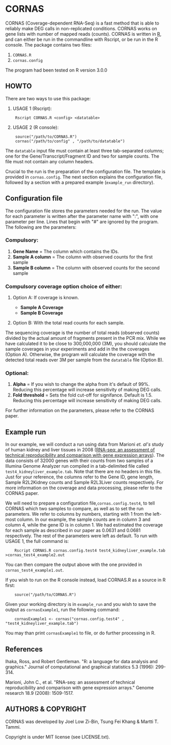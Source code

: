# CORNAS #
CORNAS (Coverage-dependent RNA-Seq) is a fast method that is able to reliably make DEG calls in non-replicated conditions. CORNAS works on gene lists with number of mapped reads (counts). CORNAS is written in [R](https://www.r-project.org/), and can either be run in the commandline with Rscript, or be run in the R console. The package contains two files:

1. `CORNAS.R`
2. `cornas.config`
	
The program had been tested on R version 3.0.0


## HOWTO ##
There are two ways to use this package:

1. USAGE 1 (Rscript):

		Rscript CORNAS.R <config> <datatable>
	
2. USAGE 2 (R console):

		source("/path/to/CORNAS.R")
		cornas("/path/to/config" , "/path/to/datatable")

The `datatable` input file must contain at least three tab-separated columns; one for the Gene/Transcript/Fragment ID and two for sample counts. The file must not contain any column headers.

Crucial to the run is the preparation of the configuration file. The template is provided in `cornas.config`. The next section explains the configuration file, followed by a section with a prepared example (`example_run` directory).



## Configuration file ##
The configuration file stores the parameters needed for the run. The value for each parameter is written after the parameter name with ":", with one parameter per line. Lines that begin with "#" are ignored by the program. The following are the parameters:

### Compulsory: 
1. **Gene Name** = The column which contains the IDs.
2. **Sample A column** = The column with observed counts for the first sample
3. **Sample B column** =  The column with observed counts for the second sample
	
### Compulsory coverage option choice of either:
1. Option A: If coverage is known.

	+ **Sample A Coverage**
	+ **Sample B Coverage**

2. Option B: With the total read counts for each sample. 
	
The sequencing coverage is the number of total reads (observed counts) divided by the actual amount of fragments present in the PCR mix. While we have calculated it to be close to 300,000,000 (3M), you should calculate the sample coverages in your experiments and add in the the coverages (Option A). Otherwise, the program will calculate the coverage with the detected total reads over 3M per sample from the `datatable` file (Option B).


### Optional:
1. **Alpha** = If you wish to change the alpha from it's default of 99%. Reducing this percentage will increase sensitivity of making DEG calls.
2. **Fold threshold** = Sets the fold cut-off for signifance. Default is 1.5. Reducing this percentage will increase sensitivity of making DEG calls.

For further information on the parameters, please refer to the CORNAS paper.


## Example run ##
In our example, we will conduct a run using data from Marioni *et. al's* study of human kidney and liver tissues in 2008 ([RNA-seq: an assessment of technical reproducibility and comparison with gene expression arrays](http://genome.cshlp.org/content/18/9/1509.long)). The data consists of 32000 genes with their counts from two samples of a Illumina Genome Analyzer run compiled in a tab-delimited file called `test4_kidneyliver_example.tab`. Note that there are no headers in this file. Just for your reference, the columns refer to the Gene ID, gene length, Sample R2L2Kidney counts and Sample R2L3Liver counts respectively. For more information on the coverage and data processing, please refer to the CORNAS paper.

We will need to prepare a configuration file,`cornas.config.test4`, to tell CORNAS which two samples to compare, as well as to set the run parameters. We refer to columns by numbers, starting with 1 from the left-most column. In our example, the sample counts are in column 3 and column 4, while the gene ID is in column 1. We had estimated the coverage for each sample as described in our paper as 0.0631 and 0.0681 respectively. The rest of the parameters were left as default. To run with USAGE 1, the full command is:

		Rscript CORNAS.R cornas.config.test4 test4_kidneyliver_example.tab >cornas_test4_example2.out

You can then compare the output above with the one provided in `cornas_test4_example1.out`.

If you wish to run on the R console instead, load CORNAS.R as a source in R first:

		source("/path/to/CORNAS.R")

Given your working directory is in `example_run` and you wish to save the output as `cornasExample1`, run the following command:

		cornasExample1 <- cornas("cornas.config.test4" , "test4_kidneyliver_example.tab")

You may than print `cornasExample1` to file, or do further processing in R.


## References ##
Ihaka, Ross, and Robert Gentleman. "R: a language for data analysis and graphics." Journal of computational and graphical statistics 5.3 (1996): 299-314.

Marioni, John C., et al. "RNA-seq: an assessment of technical reproducibility and comparison with gene expression arrays." Genome research 18.9 (2008): 1509-1517.


## AUTHORS & COPYRIGHT ##
CORNAS was developed by Joel Low Zi-Bin, Tsung Fei Khang & Martti T. Tammi.

Copyright is under MIT license (see LICENSE.txt).

